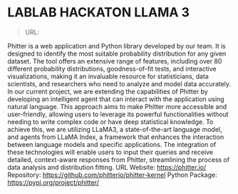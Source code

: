 # LABLAB HACKATON LLAMA 3

> URL: 

Phitter is a web application and Python library developed by our team. It is designed to identify the most suitable probability distribution for any given dataset. The tool offers an extensive range of features, including over 80 different probability distributions, goodness-of-fit tests, and interactive visualizations, making it an invaluable resource for statisticians, data scientists, and researchers who need to analyze and model data accurately. In our current project, we are extending the capabilities of Phitter by developing an intelligent agent that can interact with the application using natural language. This approach aims to make Phitter more accessible and user-friendly, allowing users to leverage its powerful functionalities without needing to write complex code or have deep statistical knowledge. To achieve this, we are utilizing LLaMA3, a state-of-the-art language model, and agents from LLaMA Index, a framework that enhances the interaction between language models and specific applications. The integration of these technologies will enable users to input their queries and receive detailed, context-aware responses from Phitter, streamlining the process of data analysis and distribution fitting. URL Website: https://phitter.io/ Repository: https://github.com/phitterio/phitter-kernel Python Package: https://pypi.org/project/phitter/